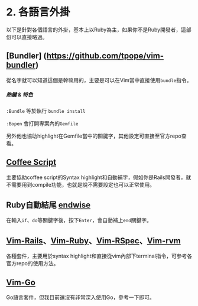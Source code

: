 # 2. 各語言外掛

以下是針對各個語言的外掛，基本上以Ruby為主，如果你不是Ruby開發者，這部份可以直接略過。

## [Bundler] (https://github.com/tpope/vim-bundler)

從名字就可以知道這個是幹嘛用的，主要是可以在Vim當中直接使用`bundle`指令。

##### 熱鍵 & 特色

`:Bundle` 等於執行 `bundle install`

`:Bopen` 會打開專案內的`Gemfile`

另外他也協助highlight在Gemfile當中的關鍵字，其他設定可直接至官方repo查看。

## [Coffee Script](https://github.com/kchmck/vim-coffee-script)

主要協助coffee script的Syntax highlight和自動補字，假如你是Rails開發者，就不需要用到compile功能，也就是說不需要設定也可以正常使用。

## Ruby自動結尾 [endwise](https://github.com/tpope/vim-endwise)

在輸入`if`、`do`等關鍵字後，按下`Enter`，會自動補上`end`關鍵字。

## [Vim-Rails](https://github.com/tpope/vim-rails)、[Vim-Ruby](https://github.com/vim-ruby/vim-ruby)、[Vim-RSpec](https://github.com/thoughtbot/vim-rspec)、[Vim-rvm](https://github.com/tpope/vim-rvm)

各種套件，主要用於syntax highlight和直接從vim內部下terminal指令，可參考各官方repo的使用方法。

## [Vim-Go](https://github.com/fatih/vim-go)

Go語言套件，但我目前還沒有非常深入使用Go，參考一下即可。
